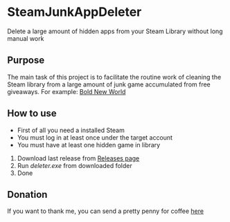 # SteamJunkAppDeleter
Delete a large amount of hidden apps from your Steam Library without long manual work

## Purpose
The main task of this project is to facilitate the routine work of cleaning the Steam library from a large amount of 
junk game accumulated from free giveaways. For example: [Bold New World](https://steamcommunity.com/app/581620)

## How to use
* First of all you need a installed Steam
* You must log in at least once under the target account
* You must have at least one hidden game in library

1. Download last release from [Releases page](https://github.com/SeRi0uS007/SteamJunkAppDeleter/releases)
2. Run _deleter.exe_ from downloaded folder
3. Done


## Donation
If you want to thank me, you can send a pretty penny for coffee 
[here](https://www.paypal.com/cgi-bin/webscr?cmd=_s-xclick&hosted_button_id=Y4FNEMS8PC2HA&source=url)
